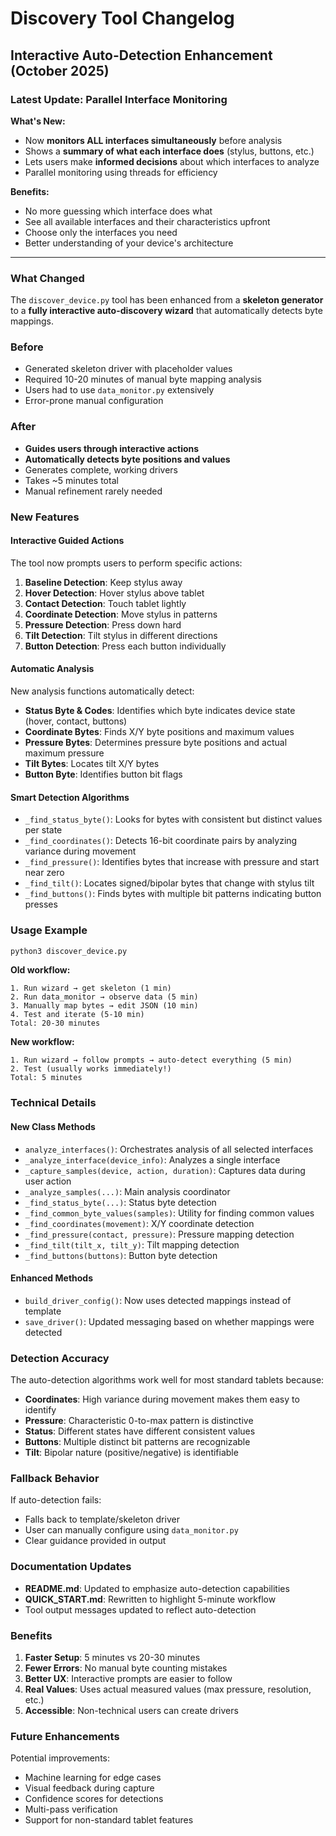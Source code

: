 # Discovery Tool Changelog

## Interactive Auto-Detection Enhancement (October 2025)

### Latest Update: Parallel Interface Monitoring

**What's New:**
- Now **monitors ALL interfaces simultaneously** before analysis
- Shows a **summary of what each interface does** (stylus, buttons, etc.)
- Lets users make **informed decisions** about which interfaces to analyze
- Parallel monitoring using threads for efficiency

**Benefits:**
- No more guessing which interface does what
- See all available interfaces and their characteristics upfront
- Choose only the interfaces you need
- Better understanding of your device's architecture

---

### What Changed

The `discover_device.py` tool has been enhanced from a **skeleton generator** to a **fully interactive auto-discovery wizard** that automatically detects byte mappings.

### Before

- Generated skeleton driver with placeholder values
- Required 10-20 minutes of manual byte mapping analysis
- Users had to use `data_monitor.py` extensively
- Error-prone manual configuration

### After

- **Guides users through interactive actions**
- **Automatically detects byte positions and values**
- Generates complete, working drivers
- Takes ~5 minutes total
- Manual refinement rarely needed

### New Features

#### Interactive Guided Actions

The tool now prompts users to perform specific actions:

1. **Baseline Detection**: Keep stylus away
2. **Hover Detection**: Hover stylus above tablet
3. **Contact Detection**: Touch tablet lightly
4. **Coordinate Detection**: Move stylus in patterns
5. **Pressure Detection**: Press down hard
6. **Tilt Detection**: Tilt stylus in different directions
7. **Button Detection**: Press each button individually

#### Automatic Analysis

New analysis functions automatically detect:

- **Status Byte & Codes**: Identifies which byte indicates device state (hover, contact, buttons)
- **Coordinate Bytes**: Finds X/Y byte positions and maximum values
- **Pressure Bytes**: Determines pressure byte positions and actual maximum pressure
- **Tilt Bytes**: Locates tilt X/Y bytes
- **Button Byte**: Identifies button bit flags

#### Smart Detection Algorithms

- `_find_status_byte()`: Looks for bytes with consistent but distinct values per state
- `_find_coordinates()`: Detects 16-bit coordinate pairs by analyzing variance during movement
- `_find_pressure()`: Identifies bytes that increase with pressure and start near zero
- `_find_tilt()`: Locates signed/bipolar bytes that change with stylus tilt
- `_find_buttons()`: Finds bytes with multiple bit patterns indicating button presses

### Usage Example

```bash
python3 discover_device.py
```

**Old workflow:**
```
1. Run wizard → get skeleton (1 min)
2. Run data_monitor → observe data (5 min)
3. Manually map bytes → edit JSON (10 min)
4. Test and iterate (5-10 min)
Total: 20-30 minutes
```

**New workflow:**
```
1. Run wizard → follow prompts → auto-detect everything (5 min)
2. Test (usually works immediately!)
Total: 5 minutes
```

### Technical Details

#### New Class Methods

- `analyze_interfaces()`: Orchestrates analysis of all selected interfaces
- `_analyze_interface(device_info)`: Analyzes a single interface
- `_capture_samples(device, action, duration)`: Captures data during user action
- `_analyze_samples(...)`: Main analysis coordinator
- `_find_status_byte(...)`: Status byte detection
- `_find_common_byte_values(samples)`: Utility for finding common values
- `_find_coordinates(movement)`: X/Y coordinate detection
- `_find_pressure(contact, pressure)`: Pressure mapping detection
- `_find_tilt(tilt_x, tilt_y)`: Tilt mapping detection
- `_find_buttons(buttons)`: Button byte detection

#### Enhanced Methods

- `build_driver_config()`: Now uses detected mappings instead of template
- `save_driver()`: Updated messaging based on whether mappings were detected

### Detection Accuracy

The auto-detection algorithms work well for most standard tablets because:

- **Coordinates**: High variance during movement makes them easy to identify
- **Pressure**: Characteristic 0-to-max pattern is distinctive
- **Status**: Different states have different consistent values
- **Buttons**: Multiple distinct bit patterns are recognizable
- **Tilt**: Bipolar nature (positive/negative) is identifiable

### Fallback Behavior

If auto-detection fails:
- Falls back to template/skeleton driver
- User can manually configure using `data_monitor.py`
- Clear guidance provided in output

### Documentation Updates

- **README.md**: Updated to emphasize auto-detection capabilities
- **QUICK_START.md**: Rewritten to highlight 5-minute workflow
- Tool output messages updated to reflect auto-detection

### Benefits

1. **Faster Setup**: 5 minutes vs 20-30 minutes
2. **Fewer Errors**: No manual byte counting mistakes
3. **Better UX**: Interactive prompts are easier to follow
4. **Real Values**: Uses actual measured values (max pressure, resolution, etc.)
5. **Accessible**: Non-technical users can create drivers

### Future Enhancements

Potential improvements:
- Machine learning for edge cases
- Visual feedback during capture
- Confidence scores for detections
- Multi-pass verification
- Support for non-standard tablet features

